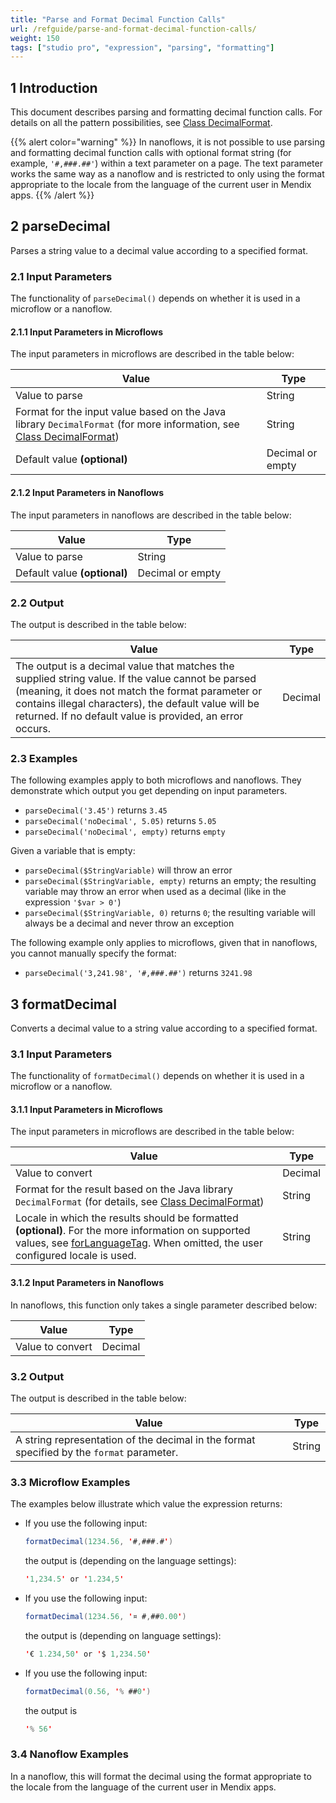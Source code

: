 ```yaml
---
title: "Parse and Format Decimal Function Calls"
url: /refguide/parse-and-format-decimal-function-calls/
weight: 150
tags: ["studio pro", "expression", "parsing", "formatting"]
---
```


## 1 Introduction

This document describes parsing and formatting decimal function calls. For details on all the pattern possibilities, see [Class DecimalFormat](https://docs.oracle.com/en/java/javase/17/docs/api/java.base/java/text/DecimalFormat.html).

{{% alert color="warning" %}}
In nanoflows, it is not possible to use parsing and formatting decimal function calls with optional format string (for example, `'#,###.##'`) within a text parameter on a page. The text parameter works the same way as a nanoflow and is restricted to only using the format appropriate to the locale from the language of the current user in Mendix apps.
{{% /alert %}}

## 2 parseDecimal

Parses a string value to a decimal value according to a specified format.

### 2.1 Input Parameters

The functionality of `parseDecimal()` depends on whether it is used in a microflow or a nanoflow.

#### 2.1.1 Input Parameters in Microflows

The input parameters in microflows are described in the table below:

| Value                                                                                                                                                                                                             | Type             |
|-------------------------------------------------------------------------------------------------------------------------------------------------------------------------------------------------------------------| ---------------- |
| Value to parse                                                                                                                                                                                                    | String           |
| Format for the input value based on the Java library `DecimalFormat` (for more information, see [Class DecimalFormat](https://docs.oracle.com/en/java/javase/17/docs/api/java.base/java/text/DecimalFormat.html)) | String           |
| Default value **(optional)**                                                                                                                                                                                      | Decimal or empty |

#### 2.1.2 Input Parameters in Nanoflows

The input parameters in nanoflows are described in the table below:

| Value                                                        | Type             |
| ------------------------------------------------------------ | ---------------- |
| Value to parse                                               | String           |
| Default value **(optional)**                                 | Decimal or empty |

### 2.2 Output

The output is described in the table below:

| Value                                                        | Type    |
| ------------------------------------------------------------ | ------- |
| The output is a decimal value that matches the supplied string value. If the value cannot be parsed (meaning, it does not match the format parameter or contains illegal characters), the default value will be returned. If no default value is provided, an error occurs. | Decimal |

### 2.3 Examples

The following examples apply to both microflows and nanoflows. They demonstrate which output you get depending on input parameters. 

* `parseDecimal('3.45')` returns `3.45`
* `parseDecimal('noDecimal', 5.05)` returns `5.05`
* `parseDecimal('noDecimal', empty)` returns `empty`

Given a variable that is empty:

* `parseDecimal($StringVariable)` will throw an error
* `parseDecimal($StringVariable, empty)` returns an empty; the resulting variable may throw an error when used as a decimal (like in the expression `'$var > 0'`) 
* `parseDecimal($StringVariable, 0)` returns `0`; the resulting variable will always be a decimal and never throw an exception

The following example only applies to microflows, given that in nanoflows, you cannot manually specify the format:

* `parseDecimal('3,241.98', '#,###.##')` returns `3241.98`

## 3 formatDecimal

Converts a decimal value to a string value according to a specified format.

### 3.1 Input Parameters

The functionality of `formatDecimal()` depends on whether it is used in a microflow or a nanoflow.

#### 3.1.1 Input Parameters in Microflows

The input parameters in microflows are described in the table below:

| Value                                                                                                                                                                                                                                                                                                      | Type    |
|------------------------------------------------------------------------------------------------------------------------------------------------------------------------------------------------------------------------------------------------------------------------------------------------------------| ------- |
| Value to convert                                                                                                                                                                                                                                                                                           | Decimal |
| Format for the result based on the Java library `DecimalFormat` (for details, see [Class DecimalFormat](https://docs.oracle.com/en/java/javase/17/docs/api/java.base/java/text/DecimalFormat.html))                                                                                                        | String  |
| Locale in which the results should be formatted **(optional)**. For the more information on supported values, see [forLanguageTag](https://docs.oracle.com/en/java/javase/17/docs/api/java.base/java/util/Locale.html#forLanguageTag(java.lang.String)). When omitted, the user configured locale is used. | String  |

#### 3.1.2 Input Parameters in Nanoflows

In nanoflows, this function only takes a single parameter described below:

| Value            | Type    |
| ---------------- | ------- |
| Value to convert | Decimal |

### 3.2 Output

The output is described in the table below:

| Value                                                        | Type   |
| ------------------------------------------------------------ | ------ |
| A string representation of the decimal in the format specified by the `format` parameter. | String |

### 3.3 Microflow Examples

The examples below illustrate which value the expression returns:

* If you use the following input:

    ```java
    formatDecimal(1234.56, '#,###.#')
    ```

    the output is (depending on the language settings):

    ```java
    '1,234.5' or '1.234,5'
    ```

* If you use the following input:

    ```java
    formatDecimal(1234.56, '¤ #,##0.00')
    ```

    the output is (depending on language settings):

    ```java
    '€ 1.234,50' or '$ 1,234.50'
    ```

* If you use the following input:

    ```java
    formatDecimal(0.56, '% ##0')
    ```

    the output is

    ```java
    '% 56' 
    ```

### 3.4 Nanoflow Examples

In a nanoflow, this will format the decimal using the format appropriate to the locale from the language of the current user in Mendix apps.

